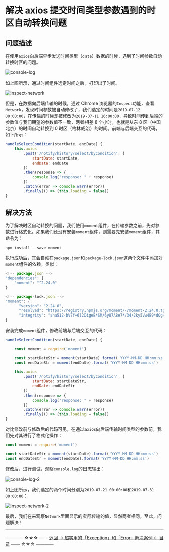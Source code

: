 # 解决 axios 提交时间类型参数遇到的时区自动转换问题

## 问题描述

在使用`axios`向后端异步发送时间类型（`date`）数据的时候，遇到了时间参数自动转换时区的问题。

![console-log](https://github.com/guobinhit/cg-blog/blob/master/images/solutioncase/part-3-others/axios-post-date-error/console-log.png)

如上图所示，通过时间组件选定时间之后，打印出了时间。

![inspect-network](https://github.com/guobinhit/cg-blog/blob/master/images/solutioncase/part-3-others/axios-post-date-error/inspect-network.png)

但是，在数据向后端传输的时候，通过 Chrome 浏览器的`Inspect`功能，查看`Network`，发现时间参数被自动修改了，我们选定的时间是`2019-07-12 00:00:00`，在传输的时候却被修改为`2019-07-11 16:00:00`，导致时间传到后端的参数值与我们期望的参数值不一致，两者相差 8 个小时，也就是从东 8 区（中国北京）的时间自动转换到 0 时区（格林威治）的时间。前端与后端交互的代码，如下所示：

```js
handleSelectCondition(startDate, endDate) {
    this.axios
        .post('/notify/history/select/byCondition', {
            startDate: startDate,
            endDate: endDate
        })
        .then(response => {
            console.log('response: ' + response)
        })
        .catch(error => console.warn(error))
        .finally(() => (this.loading = false))
}
```

## 解决方法
为了解决时区自动转换的问题，我们使用`moment`组件，在传输参数之前，先对参数进行格式化。如果我们还没有安装`moment`组件，则需要先安装`moment`组件，其命令为：

```npm
npm install --save moment
```

执行成功后，其会自动在`package.json`和`package-lock.json`这两个文件中添加对`moment`组件的依赖，类似：

```js
<!-- package.json -->
"dependencies": {
    "moment": "^2.24.0"
}

<!-- package-lock.json -->
"moment": {
      "version": "2.24.0",
      "resolved": "https://registry.npmjs.org/moment/-/moment-2.24.0.tgz",
      "integrity": "sha512-bV7f+6l2QigeB*SM/6y87A8e7*/34/2ky5Vw4B9*dQg=="
}
```

安装完成`moment`组件，修改前端与后端交互的代码：

```js
handleSelectCondition(startDate, endDate) {

	const moment = require('moment')

    const startDateStr = moment(startDate).format('YYYY-MM-DD HH:mm:ss')
    const endDateStr = moment(endDate).format('YYYY-MM-DD HH:mm:ss')
    
    this.axios
        .post('/notify/history/select/byCondition', {
            startDate: startDateStr,
            endDate: endDateStr
        })
        .then(response => {
            console.log('response: ' + response)
        })
        .catch(error => console.warn(error))
        .finally(() => (this.loading = false))
}
```

对比修改前与修改后的代码可见，在通过`axios`向后端传输时间类型的参数前，我们先对其进行了格式化操作：

```js
const moment = require('moment')

const startDateStr = moment(startDate).format('YYYY-MM-DD HH:mm:ss')
const endDateStr = moment(endDate).format('YYYY-MM-DD HH:mm:ss')
```

修改后，进行测试，观察`console.log`的日志输出：

![console-log-2](https://github.com/guobinhit/cg-blog/blob/master/images/solutioncase/part-3-others/axios-post-date-error/console-log-2.png)

如上图所示，我们选定的两个时间分别为`2019-07-21 00:00:00`和`2019-07-31 00:00:00`：

![inspect-network-2](https://github.com/guobinhit/cg-blog/blob/master/images/solutioncase/part-3-others/axios-post-date-error/inspect-network-2.png)

最后，我们在来观察`Network`里面显示的实际传输的值，显然两者相同。至此，问题解决！


----------
———— ☆☆☆ —— [返回 -> 超实用的「Exception」和「Error」解决案例 <- 目录](https://github.com/guobinhit/cg-blog/blob/master/articles/solutioncase/README.md) —— ☆☆☆ ————
